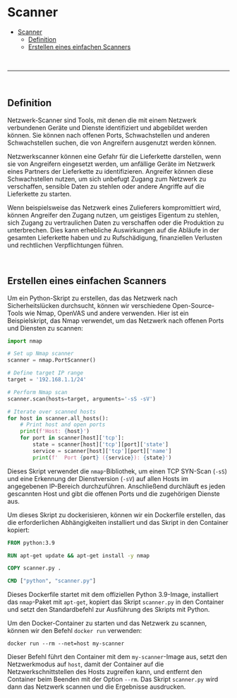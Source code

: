 # Scanner

- [Scanner](#scanner)
  - [Definition](#definition)
  - [Erstellen eines einfachen Scanners](#erstellen-eines-einfachen-scanners)

<br>
<hr>
<br>

## Definition
Netzwerk-Scanner sind Tools, mit denen die mit einem Netzwerk verbundenen Geräte und Dienste identifiziert und abgebildet werden können. Sie können nach offenen Ports, Schwachstellen und anderen Schwachstellen suchen, die von Angreifern ausgenutzt werden können.

Netzwerkscanner können eine Gefahr für die Lieferkette darstellen, wenn sie von Angreifern eingesetzt werden, um anfällige Geräte im Netzwerk eines Partners der Lieferkette zu identifizieren. Angreifer können diese Schwachstellen nutzen, um sich unbefugt Zugang zum Netzwerk zu verschaffen, sensible Daten zu stehlen oder andere Angriffe auf die Lieferkette zu starten.

Wenn beispielsweise das Netzwerk eines Zulieferers kompromittiert wird, können Angreifer den Zugang nutzen, um geistiges Eigentum zu stehlen, sich Zugang zu vertraulichen Daten zu verschaffen oder die Produktion zu unterbrechen. Dies kann erhebliche Auswirkungen auf die Abläufe in der gesamten Lieferkette haben und zu Rufschädigung, finanziellen Verlusten und rechtlichen Verpflichtungen führen.

<br>

## Erstellen eines einfachen Scanners
Um ein Python-Skript zu erstellen, das das Netzwerk nach Sicherheitslücken durchsucht, können wir verschiedene Open-Source-Tools wie Nmap, OpenVAS und andere verwenden. Hier ist ein Beispielskript, das Nmap verwendet, um das Netzwerk nach offenen Ports und Diensten zu scannen:

```python
import nmap

# Set up Nmap scanner
scanner = nmap.PortScanner()

# Define target IP range
target = '192.168.1.1/24'

# Perform Nmap scan
scanner.scan(hosts=target, arguments='-sS -sV')

# Iterate over scanned hosts
for host in scanner.all_hosts():
    # Print host and open ports
    print(f'Host: {host}')
    for port in scanner[host]['tcp']:
        state = scanner[host]['tcp'][port]['state']
        service = scanner[host]['tcp'][port]['name']
        print(f'  Port {port} ({service}): {state}')
```

Dieses Skript verwendet die `nmap`-Bibliothek, um einen TCP SYN-Scan (`-sS`) und eine Erkennung der Dienstversion (`-sV`) auf allen Hosts im angegebenen IP-Bereich durchzuführen. Anschließend durchläuft es jeden gescannten Host und gibt die offenen Ports und die zugehörigen Dienste aus.

Um dieses Skript zu dockerisieren, können wir ein Dockerfile erstellen, das die erforderlichen Abhängigkeiten installiert und das Skript in den Container kopiert:

```Dockerfile
FROM python:3.9

RUN apt-get update && apt-get install -y nmap

COPY scanner.py .

CMD ["python", "scanner.py"]
```

Dieses Dockerfile startet mit dem offiziellen Python 3.9-Image, installiert das `nmap`-Paket mit `apt-get`, kopiert das Skript `scanner.py` in den Container und setzt den Standardbefehl zur Ausführung des Skripts mit Python.

Um den Docker-Container zu starten und das Netzwerk zu scannen, können wir den Befehl `docker run` verwenden:

```command
docker run --rm --net=host my-scanner
```

Dieser Befehl führt den Container mit dem `my-scanner`-Image aus, setzt den Netzwerkmodus auf `host`, damit der Container auf die Netzwerkschnittstellen des Hosts zugreifen kann, und entfernt den Container beim Beenden mit der Option `--rm`. Das Skript `scanner.py` wird dann das Netzwerk scannen und die Ergebnisse ausdrucken.